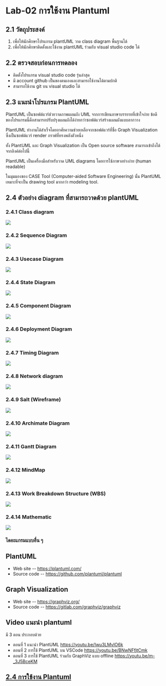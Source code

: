 # Lab-02 การใช้งาน Plantuml   

## 2.1 วัตถุประสงค์  

1. เพื่อให้นักศึกษาโปรแกรม plantUML วาด class diagram พื้นฐานได้
2. เพื่อให้นักศึกษาติดตั้งและใช้งาน plantUML ร่วมกับ visual studio code ได้ 

## 2.2 ตรวจสอบก่อนการทดลอง

- ติดตั้งโปรแกรม visual studio code รุ่นล่าสุด  
- มี account github เป็นของตนเองและสามารถใช้งานได้ตามปกติ
- สามารถใช้งาน git บน visual studio ได้


## 2.3 แนะนำโปรแกรม PlantUML

PlantUML เป็นซอฟต์แวร์ช่วยวาดภาพแผนผัง UML จากการเขียนภาษาบรรยายที่เข้าใจง่าย ข้อดีของโปรแกรมนี้คือสามารถปรับปรุงแผนผังได้ง่ายกว่าซอฟต์แวร์สร้างแผนผังแบบลากวาง 

PlantUML ทำงานได้สำเร็จโดยอาศัยความช่วยเหลือจากซอฟต์แวร์ที่ชื่อ Graph Visualization ซึ่งเป็นซอฟต์แวร์ render กราฟที่ทรงพลังตัวหนึ่ง 

ทั้ง PlantUML และ Graph Visualization เป็น Open source software สามารถเข้าถึงได้จากลิงค์ต่อไปนี้ 


PlantUML เป็นเครื่องมือสำหรับวาด  UML diagrams โดยการใช้ภาษาอย่างง่าย (human readable)

ในมุมมองของ CASE Tool (Computer-aided Software Engineering) นั้น PlantUML เหมาะที่จะเป็น drawing tool มากกว่า modeling tool.


## 2.4 ตัวอย่าง diagram ที่สามารถวาดด้วย plantUML

### 2.4.1 Class diagram

![](./Pictures/Pict-01-class-diagram.png)


### 2.4.2 Sequence Diagram

![](./Pictures/Pict-02-Sequence-Diagram.png)


### 2.4.3  Usecase Diagram

![](./Pictures/Pict-03-Usecase-Diagram.png) 
### 2.4.4  State Diagram

![](./Pictures/Pict-04-State-Diagram.png) 

### 2.4.5 Component Diagram
![](./Pictures/Pict-05-Component-Diagram.png) 

### 2.4.6 Deployment Diagram
![](./Pictures/Pict-06-Deployment-Diagram.png) 

### 2.4.7 Timing Diagram
![](./Pictures/Pict-07-Timing-Diagram.png) 

### 2.4.8 Network diagram
![](./Pictures/Pict-08-Network-Diagram.png) 

### 2.4.9 Salt (Wireframe)
![](./Pictures/Pict-09-Salt-(Wireframe)-Diagram.png) 

### 2.4.10 Archimate Diagram
![](./Pictures/Pict-10-Archimate-Diagram.png) 

### 2.4.11 Gantt Diagram
![](./Pictures/Pict-11-Gantt-Diagram.png) 

### 2.4.12 MindMap
![](./Pictures/Pict-12-MindMap-Diagram.png) 

### 2.4.13 Work Breakdown Structure (WBS)
![](./Pictures/Pict-13-Work-Breakdown-Structure-(WBS)-Diagram.png) 

### 2.4.14 Mathematic
![](./Pictures/Pict-14-Mathematic.png) 


### ไดอะแกรมแบบอื่น ๆ


## PlantUML ##
- Web site -- https://plantuml.com/ 
- Source code -- https://github.com/plantuml/plantuml 

## Graph Visualization ##
- Web site -- https://graphviz.org/ 
- Source code -- https://gitlab.com/graphviz/graphviz 

## Video แนะนำ plantuml ## 
มี 3 ตอน ประกอบด้วย 
- ตอนที่ 1 แนะนำ PlantUML https://youtu.be/Iwu3LMvIO6k 
- ตอนที่ 2 การใช้ PlantUML บน VSCode https://youtu.be/BNwNFfjtCmk 
- ตอนที่ 3 การใช้ PlantUML ร่วมกับ GraphViz แบบ offline https://youtu.be/m-_3J5BceKM

## [2.4 การใช้งาน Plantuml](./Lab-02-part-2.md)